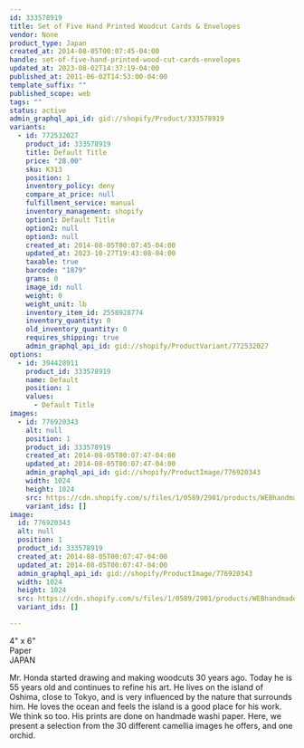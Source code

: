 ```yaml
---
id: 333578919
title: Set of Five Hand Printed Woodcut Cards & Envelopes
vendor: None
product_type: Japan
created_at: 2014-08-05T00:07:45-04:00
handle: set-of-five-hand-printed-wood-cut-cards-envelopes
updated_at: 2023-08-02T14:37:19-04:00
published_at: 2011-06-02T14:53:00-04:00
template_suffix: ""
published_scope: web
tags: ""
status: active
admin_graphql_api_id: gid://shopify/Product/333578919
variants:
  - id: 772532027
    product_id: 333578919
    title: Default Title
    price: "28.00"
    sku: K313
    position: 1
    inventory_policy: deny
    compare_at_price: null
    fulfillment_service: manual
    inventory_management: shopify
    option1: Default Title
    option2: null
    option3: null
    created_at: 2014-08-05T00:07:45-04:00
    updated_at: 2023-10-27T19:43:08-04:00
    taxable: true
    barcode: "1879"
    grams: 0
    image_id: null
    weight: 0
    weight_unit: lb
    inventory_item_id: 2558928774
    inventory_quantity: 0
    old_inventory_quantity: 0
    requires_shipping: true
    admin_graphql_api_id: gid://shopify/ProductVariant/772532027
options:
  - id: 394428911
    product_id: 333578919
    name: Default
    position: 1
    values:
      - Default Title
images:
  - id: 776920343
    alt: null
    position: 1
    product_id: 333578919
    created_at: 2014-08-05T00:07:47-04:00
    updated_at: 2014-08-05T00:07:47-04:00
    admin_graphql_api_id: gid://shopify/ProductImage/776920343
    width: 1024
    height: 1024
    src: https://cdn.shopify.com/s/files/1/0589/2901/products/WEBhandmadecards.jpeg?v=1407211667
    variant_ids: []
image:
  id: 776920343
  alt: null
  position: 1
  product_id: 333578919
  created_at: 2014-08-05T00:07:47-04:00
  updated_at: 2014-08-05T00:07:47-04:00
  admin_graphql_api_id: gid://shopify/ProductImage/776920343
  width: 1024
  height: 1024
  src: https://cdn.shopify.com/s/files/1/0589/2901/products/WEBhandmadecards.jpeg?v=1407211667
  variant_ids: []

---
```


4" x 6"  
Paper  
JAPAN

Mr. Honda started drawing and making woodcuts 30 years ago. Today he is 55 years old and continues to refine his art. He lives on the island of Oshima, close to Tokyo, and is very influenced by the nature that surrounds him. He loves the ocean and feels the island is a good place for his work. We think so too. His prints are done on handmade washi paper. Here, we present a selection from the 30 different camellia images he offers, and one orchid.